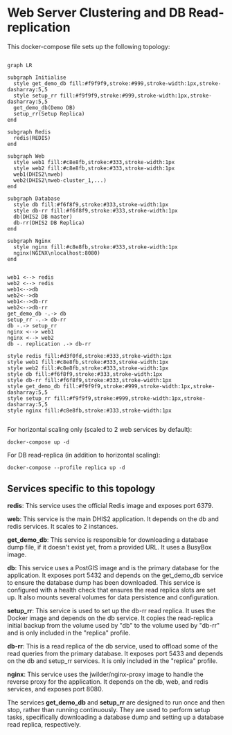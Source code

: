 # Web Server Clustering and DB Read-replication

This docker-compose file sets up the following topology:

```mermaid

graph LR

subgraph Initialise
  style get_demo_db fill:#f9f9f9,stroke:#999,stroke-width:1px,stroke-dasharray:5,5
  style setup_rr fill:#f9f9f9,stroke:#999,stroke-width:1px,stroke-dasharray:5,5
  get_demo_db(Demo DB)
  setup_rr(Setup Replica)
end

subgraph Redis
  redis(REDIS)
end

subgraph Web
  style web1 fill:#c8e8fb,stroke:#333,stroke-width:1px
  style web2 fill:#c8e8fb,stroke:#333,stroke-width:1px
  web1(DHIS2\nweb)
  web2(DHIS2\nweb-cluster_1,...)
end

subgraph Database
  style db fill:#f6f8f9,stroke:#333,stroke-width:1px
  style db-rr fill:#f6f8f9,stroke:#333,stroke-width:1px
  db(DHIS2 DB master)
  db-rr(DHIS2 DB Replica)
end

subgraph Nginx
  style nginx fill:#c8e8fb,stroke:#333,stroke-width:1px
  nginx(NGINX\nlocalhost:8080)
end


web1 <--> redis
web2 <--> redis
web1<-->db
web2<-->db
web1<-->db-rr
web2<-->db-rr
get_demo_db -.-> db
setup_rr -.-> db-rr
db -.-> setup_rr
nginx <--> web1
nginx <--> web2
db -. replication .-> db-rr

style redis fill:#d3f0fd,stroke:#333,stroke-width:1px
style web1 fill:#c8e8fb,stroke:#333,stroke-width:1px
style web2 fill:#c8e8fb,stroke:#333,stroke-width:1px
style db fill:#f6f8f9,stroke:#333,stroke-width:1px
style db-rr fill:#f6f8f9,stroke:#333,stroke-width:1px
style get_demo_db fill:#f9f9f9,stroke:#999,stroke-width:1px,stroke-dasharray:5,5
style setup_rr fill:#f9f9f9,stroke:#999,stroke-width:1px,stroke-dasharray:5,5
style nginx fill:#c8e8fb,stroke:#333,stroke-width:1px


```
For horizontal scaling only (scaled to 2 web services by default):

```
docker-compose up -d
```

For DB read-replica (in addition to horizontal scaling):

```
docker-compose --profile replica up -d
```

## Services specific to this topology

**redis**: This service uses the official Redis image and exposes port 6379.

**web**: This service is the main DHIS2 application. It depends on the db and redis services. It scales to 2 instances.

**get_demo_db**: This service is responsible for downloading a database dump file, if it doesn't exist yet, from a provided URL. It uses a BusyBox image.

**db**: This service uses a PostGIS image and is the primary database for the application. It exposes port 5432 and depends on the get_demo_db service to ensure the database dump has been downloaded. This service is configured with a health check that ensures the read replica slots are set up. It also mounts several volumes for data persistence and configuration.

**setup_rr**: This service is used to set up the db-rr read replica. It uses the Docker image and depends on the db service. It copies the read-replica initial backup from the volume used by "db" to the volume used by "db-rr" and is only included in the "replica" profile.

**db-rr**: This is a read replica of the db service, used to offload some of the read queries from the primary database. It exposes port 5433 and depends on the db and setup_rr services. It is only included in the "replica" profile.

**nginx**: This service uses the jwilder/nginx-proxy image to handle the reverse proxy for the application. It depends on the db, web, and redis services, and exposes port 8080.


The services **get_demo_db** and **setup_rr** are designed to run once and then stop, rather than running continuously. They are used to perform setup tasks, specifically downloading a database dump and setting up a database read replica, respectively.
